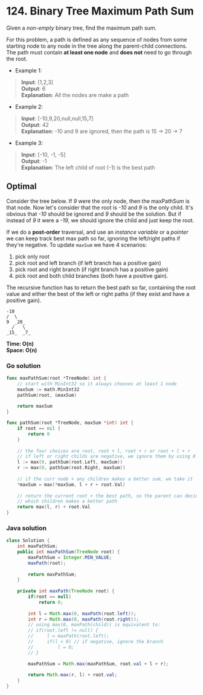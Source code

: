# 124. Binary Tree Maximum Path Sum

Given a *non-empty* binary tree, find the maximum path sum.

For this problem, a path is defined as any sequence of nodes from some starting node to any node in
the tree along the parent-child connections. The path must contain **at least one node** and 
**does not** need to go through the root.

- Example 1:
> **Input**: [1,2,3] <br>
> **Output**: 6 <br>
> **Explanation**: All the nodes are make a path
- Example 2:
> **Input**: [-10,9,20,null,null,15,7] <br>
> **Output**: 42 <br>
> **Explanation**: -10 and 9 are ignored, then the path is 15 -> 20 -> 7
- Example 3:
> **Input**: [-10, -1, -5] <br>
> **Output**: -1 <br>
> **Explanation**: The left child of root (-1) is the best path

## Optimal
Consider the tree below. If *9* were the only node, then the maxPathSum is that node. Now let's
consider that the root is *-10* and *9* is the only child. It's obvious that *-10* should be ignored
and *9* should be the solution. But if instead of *9* it were a *-19*, we should ignore the child
and just keep the root.

If we do a **post-order** traversal, and use an *instance variable* or a *pointer* we can keep track
best max path so far, ignoring the left/right paths if they're negative. To update `maxSum` we have
4 scenarios:
1. pick only root
2. pick root and left branch (if left branch has a positive gain)
3. pick root and right branch (if right branch has a positive gain)
4. pick root and both child branches (both have a positive gain).

The recursive function has to return the best path so far, containing the root value and either
the best of the left or right paths (if they exist and have a positive gain).

    -10
    /  \
    9  _20_
      /   \
    _15_  _7_

**Time: O(n) <br> Space: O(n)**

### Go solution
```go
func maxPathSum(root *TreeNode) int {
    // start with MinInt32 so it always chooses at least 1 node
    maxSum := math.MinInt32
    pathSum(root, &maxSum)
    
    return maxSum
}

func pathSum(root *TreeNode, maxSum *int) int {
    if root == nil {
        return 0
    }
    
    // the four choices are root, root + l, root + r or root + l + r
    // if left or right childs are negative, we ignore them by using 0
    l := max(0, pathSum(root.Left, maxSum))
    r := max(0, pathSum(root.Right, maxSum))
    
    // if the curr node + any children makes a better sum, we take it
    *maxSum = max(*maxSum, l + r + root.Val)
    
    // return the current root + the best path, so the parent can decide
    // which children makes a better path
    return max(l, r) + root.Val
}
```
### Java solution
```java
class Solution {
    int maxPathSum;
    public int maxPathSum(TreeNode root) {
        maxPathSum = Integer.MIN_VALUE;
        maxPath(root);
        
        return maxPathSum;
    }
    
    private int maxPath(TreeNode root) {
        if(root == null)
            return 0;
        
        int l = Math.max(0, maxPath(root.left));
        int r = Math.max(0, maxPath(root.right));
        // using max(0, maxPath(child)) is equivalent to:
        // if(root.left != null) {
        //     l = maxPath(root.left);
        //     if(l < 0) // if negative, ignore the branch
        //         l = 0;
        // }

        maxPathSum = Math.max(maxPathSum, root.val + l + r);
        
        return Math.max(r, l) + root.val;
    }
}
```